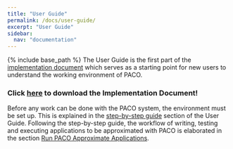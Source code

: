 ```yaml
---
title: "User Guide"
permalink: /docs/user-guide/
excerpt: "User Guide"
sidebar:
  nav: "documentation"
---
```


{% include base_path %}
The User Guide is the first part of the [implementation document](/paco-cpu/docs/impl-doc.pdf) which serves
as a starting point for new users to understand the working environment of PACO.

### Click [here](/paco-cpu/docs/impl-doc.pdf) to download the Implementation Document!

Before any work can be done with the PACO system, the environment must be set
up. This is explained in the [step-by-step guide](/paco-cpu/docs/impl-doc.pdf#nameddest=sec:step-by-step-guide)
section of the User Guide. Following the step-by-step guide, the workflow of writing, testing and executing
applications to be approximated with PACO is elaborated in the section
[Run PACO Approximate Applications](/paco-cpu/docs/impl-doc.pdf#nameddest=sec:run-paco).
